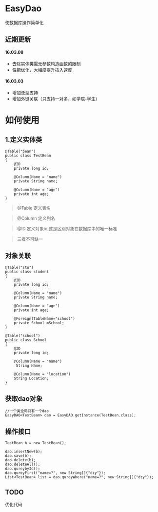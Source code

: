 # EasyDao
 使数据库操作简单化

## 近期更新

#### 16.03.08
* 去除实体类需无参数构造函数的限制
* 性能优化，大幅度提升插入速度

#### 16.03.03
* 增加泛型支持
* 增加外键关联（只支持一对多，如学院-学生）


# 如何使用

## 1.定义实体类
```
@Table("bean")
public class TestBean
{
    @ID
    private long id;

    @Column(Name = "name")
    private String name;

    @Column(Name = "age")
    private int age;
}
```
> @Table 定义表名

>  @Column 定义列名

> @ID 定义对象id,这是区别对象在数据库中的唯一标准

> 三者不可缺一

## 对象关联
```
@Table("stu")
public class student
{
    @ID
    private long id;

    @Column(Name = "name")
    private String name;

    @Column(Name = "age")
    private int age;

    @Foreign(TableName="school")
    private School mSchool;
}

@Table("school")
public class School
{
    @ID
    private long id;

    @Column(Name = "name")
     String Name;

    @Column(Name = "location")
    String Location;
}
```

## 获取dao对象
```
//一个类全局只有一个dao
EasyDAO<TestBean> dao = EasyDAO.getInstance(TestBean.class);
```

## 操作接口
```
TestBean b = new TestBean();

dao.insertNew(b);
dao.save(b);
dao.delete(b);
dao.deleteAll();
dao.qureybyId();
dao.qureyFirst("name=?", new String[]{"dzy"});
List<TestBean> list = dao.qureyWhere("name=?", new String[]{"dzy"});
```
## TODO
优化代码
